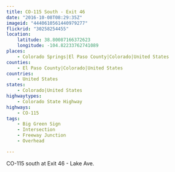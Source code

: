 ```yaml
---
title: CO-115 South - Exit 46
date: "2016-10-08T08:29:35Z"
imageid: "4440610561440979277"
flickrid: "30258254455"
location:
    latitude: 38.80087166372623
    longitude: -104.82233762741089
places:
    - Colorado Springs|El Paso County|Colorado|United States
counties:
    - El Paso County|Colorado|United States
countries:
    - United States
states:
    - Colorado|United States
highwaytypes:
    - Colorado State Highway
highways:
    - CO-115
tags:
    - Big Green Sign
    - Intersection
    - Freeway Junction
    - Overhead

---
```

CO-115 south at Exit 46 - Lake Ave.